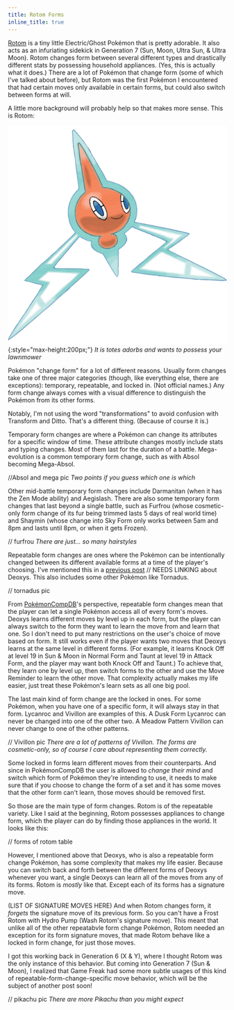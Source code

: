 ```yaml
---
title: Rotom Forms
inline_title: true
---
```


[Rotom](https://www.serebii.net/pokedex-sm/479.shtml) is a tiny little Electric/Ghost Pokémon that is pretty adorable. It also acts as an infuriating sidekick in Generation 7 (Sun, Moon, Ultra Sun, & Ultra Moon). Rotom changes form between several different types and drastically different stats by possessing household appliances. (Yes, this is actually what it does.) There are a lot of Pokémon that change form (some of which I've talked about before), but Rotom was the first Pokémon I encountered that had certain moves only available in certain forms, but could also switch between forms at will.

A little more background will probably help so that makes more sense. This is Rotom:

![](/assets/img/rotom.png){:style="max-height:200px;"}
*It is totes adorbs and wants to possess your lawnmower*

Pokémon "change form" for a lot of different reasons. Usually form changes take one of three major categories (though, like everything else, there are exceptions): temporary, repeatable, and locked in. (Not official names.) Any form change always comes with a visual difference to distinguish the Pokémon from its other forms.

Notably, I'm not using the word "transformations" to avoid confusion with Transform and Ditto. That's a different thing. (Because of course it is.)

Temporary form changes are where a Pokémon can change its attributes for a specific window of time. These attribute changes mostly include stats and typing changes. Most of them last for the duration of a battle. Mega-evolution is a common temporary form change, such as with Absol becoming Mega-Absol.

//Absol and mega pic
*Two points if you guess which one is which*

Other mid-battle temporary form changes include Darmanitan (when it has the Zen Mode ability) and Aegislash. There are also some temporary form changes that last beyond a single battle, such as Furfrou (whose cosmetic-only form change of its fur being trimmed lasts 5 days of real world time) and Shaymin (whose change into Sky Form only works between 5am and 8pm and lasts until 8pm, or when it gets Frozen).

// furfrou
*There are just... so many hairstyles*

Repeatable form changes are ones where the Pokémon can be intentionally changed between its different available forms at a time of the player's choosing. I've mentioned this in a [previous post]() // NEEDS LINKING about Deoxys. This also includes some other Pokémon like Tornadus.

// tornadus pic

From [PokémonCompDB](/pokemoncompdb.html)'s perspective, repeatable form changes mean that the player can let a single Pokémon access all of every form's moves. Deoxys learns different moves by level up in each form, but the player can always switch to the form they want to learn the move from and learn that one. So I don't need to put many restrictions on the user's choice of move based on form. It still works even if the player wants two moves that Deoxys learns at the same level in different forms. (For example, it learns Knock Off at level 19 in Sun & Moon in Normal Form and Taunt at level 19 in Attack Form, and the player may want both Knock Off and Taunt.) To achieve that, they learn one by level up, then switch forms to the other and use the Move Reminder to learn the other move. That complexity actually makes my life easier, just treat these Pokémon's learn sets as all one big pool.

The last main kind of form change are the locked in ones. For some Pokémon, when you have one of a specific form, it will always stay in that form. Lycanroc and Vivillon are examples of this. A Dusk Form Lycanroc can never be changed into one of the other two. A Meadow Pattern Vivillon can never change to one of the other patterns.

// Vivillon pic
*There are a lot of patterns of Vivillon. The forms are cosmetic-only, so of course I care about representing them correctly.*

Some locked in forms learn different moves from their counterparts. And since in PokémonCompDB the user is allowed to *change their mind* and switch which form of Pokémon they're intending to use, it needs to make sure that if you choose to change the form of a set and it has some moves that the other form can't learn, those moves should be removed first.

So those are the main type of form changes. Rotom is of the repeatable variety. Like I said at the beginning, Rotom possesses appliances to change form, which the player can do by finding those appliances in the world. It looks like this:

// forms of rotom table

However, I mentioned above that Deoxys, who is also a repeatable form change Pokémon, has some complexity that makes my life easier. Because you can switch back and forth between the different forms of Deoxys whenever you want, a single Deoxys can learn all of the moves from any of its forms. Rotom is *mostly* like that. Except each of its forms has a signature move. 

(LIST OF SIGNATURE MOVES HERE) And when Rotom changes form, it *forgets* the signature move of its previous form. So you can't have a Frost Rotom with Hydro Pump (Wash Rotom's signature move). This meant that unlike all of the other repeatabvle form change Pokémon, Rotom needed an exception for its form signature moves, that made Rotom behave like a locked in form change, for just those moves.

I got this working back in Generation 6 (X & Y), where I thought Rotom was the only instance of this behavior. But coming into Generation 7 (Sun & Moon), I realized that Game Freak had some more subtle usages of this kind of repeatable-form-change-specific move behavior, which will be the subject of another post soon!

// pikachu pic
*There are more Pikachu than you might expect*